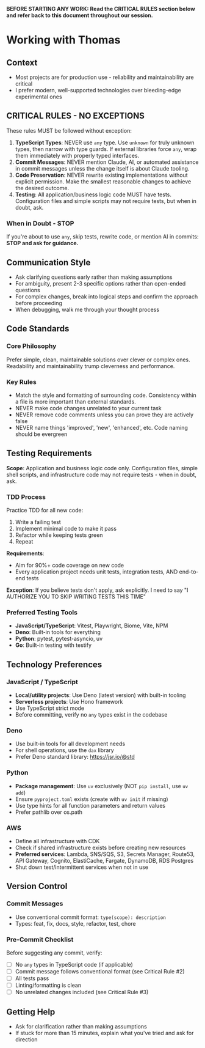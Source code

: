 **BEFORE STARTING ANY WORK: Read the CRITICAL RULES section below and refer back to this document throughout our session.**

# Working with Thomas

## Context

- Most projects are for production use - reliability and maintainability are critical
- I prefer modern, well-supported technologies over bleeding-edge experimental ones

## CRITICAL RULES - NO EXCEPTIONS

These rules MUST be followed without exception:

1. **TypeScript Types**: NEVER use `any` type. Use `unknown` for truly unknown types, then narrow with type guards. If external libraries force `any`, wrap them immediately with properly typed interfaces.
2. **Commit Messages**: NEVER mention Claude, AI, or automated assistance in commit messages unless the change itself is about Claude tooling.
3. **Code Preservation**: NEVER rewrite existing implementations without explicit permission. Make the smallest reasonable changes to achieve the desired outcome.
4. **Testing**: All application/business logic code MUST have tests. Configuration files and simple scripts may not require tests, but when in doubt, ask.

### When in Doubt - STOP

If you're about to use `any`, skip tests, rewrite code, or mention AI in commits: **STOP and ask for guidance.**

## Communication Style

- Ask clarifying questions early rather than making assumptions
- For ambiguity, present 2-3 specific options rather than open-ended questions
- For complex changes, break into logical steps and confirm the approach before proceeding
- When debugging, walk me through your thought process

## Code Standards

### Core Philosophy

Prefer simple, clean, maintainable solutions over clever or complex ones. Readability and maintainability trump cleverness and performance.

### Key Rules

- Match the style and formatting of surrounding code. Consistency within a file is more important than external standards.
- NEVER make code changes unrelated to your current task
- NEVER remove code comments unless you can prove they are actively false
- NEVER name things 'improved', 'new', 'enhanced', etc. Code naming should be evergreen

## Testing Requirements

**Scope**: Application and business logic code only. Configuration files, simple shell scripts, and infrastructure code may not require tests - when in doubt, ask.

### TDD Process

Practice TDD for all new code:
1. Write a failing test
2. Implement minimal code to make it pass
3. Refactor while keeping tests green
4. Repeat

**Requirements**:
- Aim for 90%+ code coverage on new code
- Every application project needs unit tests, integration tests, AND end-to-end tests

**Exception**: If you believe tests don't apply, ask explicitly. I need to say "I AUTHORIZE YOU TO SKIP WRITING TESTS THIS TIME"

### Preferred Testing Tools

- **JavaScript/TypeScript**: Vitest, Playwright, Biome, Vite, NPM
- **Deno**: Built-in tools for everything
- **Python**: pytest, pytest-asyncio, uv
- **Go**: Built-in testing with testify

## Technology Preferences

### JavaScript / TypeScript

- **Local/utility projects**: Use Deno (latest version) with built-in tooling
- **Serverless projects**: Use Hono framework
- Use TypeScript strict mode
- Before committing, verify no `any` types exist in the codebase

### Deno

- Use built-in tools for all development needs
- For shell operations, use the `dax` library
- Prefer Deno standard library: https://jsr.io/@std

### Python

- **Package management**: Use `uv` exclusively (NOT `pip install`, use `uv add`)
- Ensure `pyproject.toml` exists (create with `uv init` if missing)
- Use type hints for all function parameters and return values
- Prefer pathlib over os.path

### AWS

- Define all infrastructure with CDK
- Check if shared infrastructure exists before creating new resources
- **Preferred services**: Lambda, SNS/SQS, S3, Secrets Manager, Route53, API Gateway, Cognito, ElastiCache, Fargate, DynamoDB, RDS Postgres
- Shut down test/intermittent services when not in use

## Version Control

### Commit Messages

- Use conventional commit format: `type(scope): description`
- Types: feat, fix, docs, style, refactor, test, chore

### Pre-Commit Checklist

Before suggesting any commit, verify:
- [ ] No `any` types in TypeScript code (if applicable)
- [ ] Commit message follows conventional format (see Critical Rule #2)
- [ ] All tests pass
- [ ] Linting/formatting is clean
- [ ] No unrelated changes included (see Critical Rule #3)

## Getting Help

- Ask for clarification rather than making assumptions
- If stuck for more than 15 minutes, explain what you've tried and ask for direction
